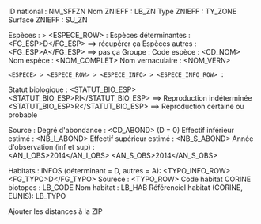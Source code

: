 ID national : NM_SFFZN
Nom ZNIEFF : LB_ZN
Type ZNIEFF : TY_ZONE
Surface ZNIEFF : SU_ZN

Espèces :
    <ESPECE> > <ESPECE_ROW> :
        Espèces déterminantes : <FG_ESP>D</FG_ESP> ==> récupérer ça
        Espèces autres : <FG_ESP>A</FG_ESP> ==> pas ça
        Groupe : <GROUPE>
        Code espèce : <CD_NOM>
        Nom espèce : <NOM_COMPLET>
        Nom vernaculaire : <NOM_VERN>

    <ESPECE> > <ESPECE_ROW> > <ESPECE_INFO> > <ESPECE_INFO_ROW> :  

Statut biologique : <STATUT_BIO_ESP>
    <STATUT_BIO_ESP>RI</STATUT_BIO_ESP> ==> Reproduction indéterminée
    <STATUT_BIO_ESP>R</STATUT_BIO_ESP> ==> Reproduction certaine ou probable

Source : <AUTEUR>
Degré d'abondance : <CD_ABOND> (D = 0)
Effectif inférieur estimé : <NB_I_ABOND>
Effectif supérieur estimé : <NB_S_ABOND>
Année d'observation (inf et sup) :  
    <AN_I_OBS>2014</AN_I_OBS>
    <AN_S_OBS>2014</AN_S_OBS>



Habitats : 
INFOS (déterminant = D, autres = A):
<TYPO_INFO_ROW>
    <FG_TYPO>D</FG_TYPO>
Sourece : <AUTEUR>
<TYPO>
     <TYPO_ROW>
Code habitat CORINE biotopes : LB_CODE
Nom habitat : LB_HAB
Référenciel habitat (CORINE, EUNIS): LB_TYPO

Ajouter les distances à la ZIP
